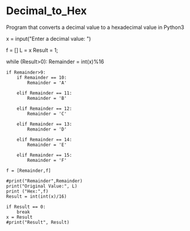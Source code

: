 # Decimal_to_Hex
Program that converts a decimal value to a hexadecimal value in Python3 


x = input("Enter a decimal value: ")

f = []
L = x
Result = 1;

while (Result>0):
    Remainder = int(x)%16
    
    if Remainder>9:
        if Remainder == 10:
            Remainder = 'A'
            
        elif Remainder == 11:
            Remainder = 'B'
            
        elif Remainder == 12:
            Remainder = 'C'
            
        elif Remainder == 13:
            Remainder = 'D'
            
        elif Remainder == 14:
            Remainder = 'E'
            
        elif Remainder == 15:
            Remainder = 'F'

    f = [Remainder,f]
    
    #print("Remainder",Remainder)
    print("Original Value:", L)
    print ("Hex:",f)
    Result = int(int(x)/16)
    
    if Result == 0:
        break
    x = Result
    #print("Result", Result)
